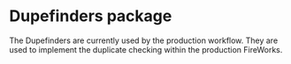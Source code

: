 # Dupefinders package

 The Dupefinders are currently used by the production workflow. They are used to implement the duplicate checking within the production FireWorks.